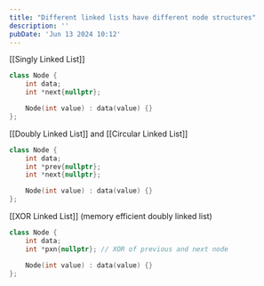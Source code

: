 ```yaml
---
title: "Different linked lists have different node structures"
description: ''
pubDate: 'Jun 13 2024 10:12'
---
```


[[Singly Linked List]]

```cpp
class Node {
	int data;
	int *next{nullptr};

	Node(int value) : data(value) {}
};
```

[[Doubly Linked List]] and [[Circular Linked List]]

```cpp
class Node {
	int data;
	int *prev{nullptr};
	int *next{nullptr};

	Node(int value) : data(value) {}
};
```

[[XOR Linked List]] (memory efficient doubly linked list)
```cpp
class Node {
	int data;
	int *pxn{nullptr}; // XOR of previous and next node

	Node(int value) : data(value) {}
};
```